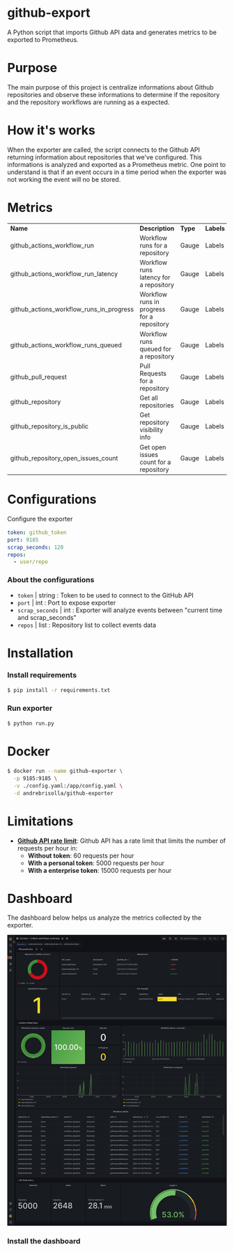 # github-export
A Python script that imports Github API data and generates metrics to be exported to Prometheus.

# Purpose
The main purpose of this project is centralize informations about Github  repositories and observe these informations to determine if the repository and the repository workflows are running as a expected.

# How it's works
When the exporter are called, the script connects to the Github API returning information about repositories that we've configured. This informations is analyzed and exported as a Prometheus metric. One point to understand is that if an event  occurs in a time period when the exporter was not working the event will no be stored.

# Metrics

<table>
  <tr><td><b>Name</b></td><td><b>Description</b></td><td><b>Type</b></td><td><b>Labels</b></td></tr>
  <tr><td>github_actions_workflow_run</td><td>Workflow runs for a repository</td><td>Gauge</td><td>Labels</td></tr>
  <tr><td>github_actions_workflow_run_latency</td><td>Workflow runs latency for a repository</td><td>Gauge</td><td>Labels</td></tr>
  <tr><td>github_actions_workflow_runs_in_progress</td><td>Workflow runs in progress for a repository</td><td>Gauge</td><td>Labels</td></tr>
  <tr><td>github_actions_workflow_runs_queued</td><td>Workflow runs queued for a repository</td><td>Gauge</td><td>Labels</td></tr>
  <tr><td>github_pull_request</td><td>Pull Requests for a repository</td><td>Gauge</td><td>Labels</td></tr>
  <tr><td>github_repository</td><td>Get all repositories</td><td>Gauge</td><td>Labels</td></tr>
  <tr><td>github_repository_is_public</td><td>Get repository visibility info</td><td>Gauge</td><td>Labels</td></tr>
  <tr><td>github_repository_open_issues_count</td><td>Get open issues count for a repository</td><td>Gauge</td><td>Labels</td></tr>
</table>

# Configurations

Configure the exporter

```yaml
token: github_token 
port: 9185 
scrap_seconds: 120 
repos: 
  - user/repo
```

### About the configurations
- ```token```  | string : Token to be used to connect to the GitHub API
- ```port``` | int  : Port to expose exporter
- ```scrap_seconds``` | int : Exporter will analyze events between "current time and scrap_seconds"
- ```repos``` | list : Repository list to collect events data 

# Installation

### Install requirements
```bash
$ pip install -r requirements.txt
```
### Run exporter
```bash
$ python run.py
```

# Docker
```bash
$ docker run --name github-exporter \
  -p 9185:9185 \
  -v ./config.yaml:/app/config.yaml \
  -d andrebrisolla/github-exporter
```

# Limitations
 + <b><a href="https://docs.github.com/en/rest/rate-limit?apiVersion=2022-11-28#about-rate-limits" target="_blank">Github API rate limit</a></b>: Github API has a rate limit that limits the number of requests per hour in:
   + <b>Without token</b>: 60 requests per hour
   + <b>With a personal token</b>: 5000 requests per hour
   + <b>With a enterprise token</b>: 15000 requests per hour

# Dashboard
The dashboard below helps us analyze the metrics collected by the exporter.

<img src="grafana/grafana.png" />

### Install the dashboard